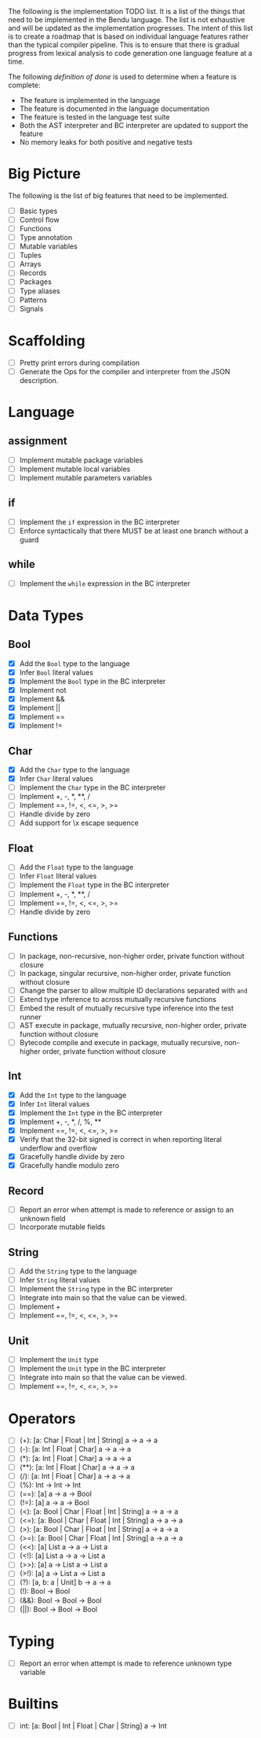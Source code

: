 The following is the implementation TODO list. It is a list of the things that
need to be implemented in the Bendu language. The list is not exhaustive and
will be updated as the implementation progresses. The intent of this list is to
create a roadmap that is based on individual language features rather than the
typical compiler pipeline. This is to ensure that there is gradual progress from
lexical analysis to code generation one language feature at a time.

The following _definition of done_ is used to determine when a feature is
complete:

- The feature is implemented in the language
- The feature is documented in the language documentation
- The feature is tested in the language test suite
- Both the AST interpreter and BC interpreter are updated to support the feature
- No memory leaks for both positive and negative tests

# Big Picture

The following is the list of big features that need to be implemented.

- [ ] Basic types
- [ ] Control flow
- [ ] Functions
- [ ] Type annotation
- [ ] Mutable variables
- [ ] Tuples
- [ ] Arrays
- [ ] Records
- [ ] Packages
- [ ] Type aliases
- [ ] Patterns
- [ ] Signals

# Scaffolding

- [ ] Pretty print errors during compilation
- [ ] Generate the Ops for the compiler and interpreter from the JSON description.

# Language

## assignment

- [ ] Implement mutable package variables
- [ ] Implement mutable local variables
- [ ] Implement mutable parameters variables

## if

- [ ] Implement the `if` expression in the BC interpreter
- [ ] Enforce syntactically that there MUST be at least one branch without a
      guard

## while

- [ ] Implement the `while` expression in the BC interpreter

# Data Types

## Bool

- [x] Add the `Bool` type to the language
- [x] Infer `Bool` literal values
- [x] Implement the `Bool` type in the BC interpreter
- [x] Implement not
- [x] Implement &&
- [x] Implement ||
- [x] Implement ==
- [x] Implement !=

## Char

- [x] Add the `Char` type to the language
- [x] Infer `Char` literal values
- [ ] Implement the `Char` type in the BC interpreter
- [ ] Implement +, -, *, **, /
- [ ] Implement ==, !=, <, <=, >, >=
- [ ] Handle divide by zero
- [ ] Add support for \x escape sequence

## Float

- [ ] Add the `Float` type to the language
- [ ] Infer `Float` literal values
- [ ] Implement the `Float` type in the BC interpreter
- [ ] Implement +, -, *, **, /
- [ ] Implement ==, !=, <, <=, >, >=
- [ ] Handle divide by zero

## Functions

- [ ] In package, non-recursive, non-higher order, private function without
      closure
- [ ] In package, singular recursive, non-higher order, private function without
      closure
- [ ] Change the parser to allow multiple ID declarations separated with `and`
- [ ] Extend type inference to across mutually recursive functions
- [ ] Embed the result of mutually recursive type inference into the test runner
- [ ] AST execute in package, mutually recursive, non-higher order, private
      function without closure
- [ ] Bytecode compile and execute in package, mutually recursive, non-higher
      order, private function without closure

## Int

- [x] Add the `Int` type to the language
- [x] Infer `Int` literal values
- [x] Implement the `Int` type in the BC interpreter
- [x] Implement +, -, *, /, %, **
- [x] Implement ==, !=, <, <=, >, >=
- [x] Verify that the 32-bit signed is correct in when reporting literal
      underflow and overflow
- [x] Gracefully handle divide by zero
- [x] Gracefully handle modulo zero

## Record

- [ ] Report an error when attempt is made to reference or assign to an unknown
      field
- [ ] Incorporate mutable fields

## String

- [ ] Add the `String` type to the language
- [ ] Infer `String` literal values
- [ ] Implement the `String` type in the BC interpreter
- [ ] Integrate into main so that the value can be viewed.
- [ ] Implement +
- [ ] Implement ==, !=, <, <=, >, >=

## Unit

- [ ] Implement the `Unit` type
- [ ] Implement the `Unit` type in the BC interpreter
- [ ] Integrate into main so that the value can be viewed.
- [ ] Implement ==, !=, <, <=, >, >=

# Operators

- [ ] (+): [a: Char | Float | Int | String] a -> a -> a
- [ ] (-): [a: Int | Float | Char] a -> a -> a
- [ ] (*): [a: Int | Float | Char] a -> a -> a
- [ ] (**): [a: Int | Float | Char] a -> a -> a
- [ ] (/): [a: Int | Float | Char] a -> a -> a
- [ ] (%): Int -> Int -> Int
- [ ] (==): [a] a -> a -> Bool
- [ ] (!=): [a] a -> a -> Bool
- [ ] (<): [a: Bool | Char | Float | Int | String] a -> a -> a
- [ ] (<=): [a: Bool | Char | Float | Int | String] a -> a -> a
- [ ] (>): [a: Bool | Char | Float | Int | String] a -> a -> a
- [ ] (>=): [a: Bool | Char | Float | Int | String] a -> a -> a
- [ ] (<<): [a] List a -> a -> List a
- [ ] (<!): [a] List a -> a -> List a
- [ ] (>>): [a] a -> List a -> List a
- [ ] (>!): [a] a -> List a -> List a
- [ ] (?): [a, b: a | Unit] b -> a -> a
- [ ] (!): Bool -> Bool
- [ ] (&&): Bool -> Bool -> Bool
- [ ] (||): Bool -> Bool -> Bool

# Typing

- [ ] Report an error when attempt is made to reference unknown type variable

# Builtins

- [ ] int: [a: Bool | Int | Float | Char | String] a -> Int
